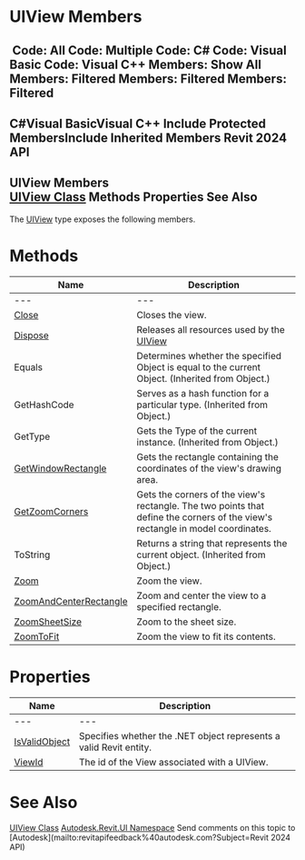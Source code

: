 # UIView Members

﻿
 Code: All Code: Multiple Code: C# Code: Visual Basic Code: Visual C++  Members: Show All Members: Filtered Members: Filtered Members: Filtered   
---  
C#Visual BasicVisual C++
Include Protected MembersInclude Inherited Members
Revit 2024 API  
---  
UIView Members  
[UIView Class](2a070256-00f0-5cab-1412-bee5bbfcfc5e.md "UIView Class") Methods Properties See Also  
---  
The [UIView](2a070256-00f0-5cab-1412-bee5bbfcfc5e.md "UIView Class") type exposes the following members.
# Methods
| Name | Description |
| --- | --- |
| --- | --- | --- |
| [Close](c60046d1-6fbd-6fc1-6f09-0aecdb3a7fe9.md "Close Method") | Closes the view. |
| [Dispose](53a0ecf2-3fdc-eebe-6601-24643436b357.md "Dispose Method") | Releases all resources used by the [UIView](2a070256-00f0-5cab-1412-bee5bbfcfc5e.md "UIView Class") |
| Equals | Determines whether the specified Object is equal to the current Object. (Inherited from Object.) |
| GetHashCode | Serves as a hash function for a particular type.  (Inherited from Object.) |
| GetType | Gets the Type of the current instance. (Inherited from Object.) |
| [GetWindowRectangle](367a22fe-99b5-f4d8-e58b-881f65d15323.md "GetWindowRectangle Method") | Gets the rectangle containing the coordinates of the view's drawing area. |
| [GetZoomCorners](e60c8b1d-2678-4e2d-52db-c1d6567c789a.md "GetZoomCorners Method") | Gets the corners of the view's rectangle. The two points that define the corners of the view's rectangle in model coordinates. |
| ToString | Returns a string that represents the current object. (Inherited from Object.) |
| [Zoom](3087295d-ef9e-692c-9d4f-a4fdaad5f748.md "Zoom Method") | Zoom the view. |
| [ZoomAndCenterRectangle](d032146c-1fe9-82b8-74f1-0b62fb4fd097.md "ZoomAndCenterRectangle Method") | Zoom and center the view to a specified rectangle. |
| [ZoomSheetSize](f617e2b6-b749-9390-3001-e56ed91eaab4.md "ZoomSheetSize Method") | Zoom to the sheet size. |
| [ZoomToFit](535f4910-37e0-0f46-924a-443899587d95.md "ZoomToFit Method") | Zoom the view to fit its contents. |

# Properties
| Name | Description |
| --- | --- |
| --- | --- | --- |
| [IsValidObject](8099518f-79a5-1c66-c7ea-2ee0394ac77a.md "IsValidObject Property") | Specifies whether the .NET object represents a valid Revit entity. |
| [ViewId](402ac1fa-235d-e8fb-f56e-f83836bea79a.md "ViewId Property") | The id of the View associated with a UIView. |

# See Also
[UIView Class](2a070256-00f0-5cab-1412-bee5bbfcfc5e.md "UIView Class")
[Autodesk.Revit.UI Namespace](e86fd90a-8957-02a6-da7f-ced248966e3e.md "Autodesk.Revit.UI Namespace")
Send comments on this topic to [Autodesk](mailto:revitapifeedback%40autodesk.com?Subject=Revit 2024 API)